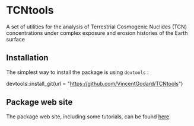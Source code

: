 # TCNtools

A set of utilities for the analysis of Terrestrial Cosmogenic Nuclides (TCN) concentrations under complex exposure and erosion histories of the Earth surface

## Installation
The simplest way to install the package is using `devtools` :

devtools::install_git(url = "https://github.com/VincentGodard/TCNtools")

## Package web site

The package web site, including some tutorials, can be found [here](https://people.cerege.fr/~vgodard/tcntools/docs/index.html).
